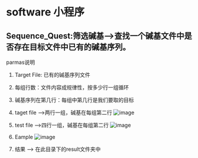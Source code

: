 # software 小程序

## Sequence_Quest:筛选碱基-->查找一个碱基文件中是否存在目标文件中已有的碱基序列。
  parmas说明
  1. Target File: 已有的碱基序列文件
  2. 每组行数：文件内容成规律性，按多少行一组循环
  3. 碱基序列在第几行：每组中第几行是我们要取的目标
  4. taget file -->两行一组，碱基在每组第二行
  ![image](https://github.com/user-attachments/assets/461b2bcc-6bf3-4d17-ab45-5cfb34343146)
  
  5. test file -->四行一组，碱基在每组第二行 
  ![image](https://github.com/user-attachments/assets/9b84c443-b5a4-46e6-97b8-84c28bf214ce)
  
  6. Eample
  ![image](https://github.com/user-attachments/assets/72673d91-cfa6-4895-a9ac-f9b807b7d92f)

  7. 结果 --> 在此目录下的result文件夹中
